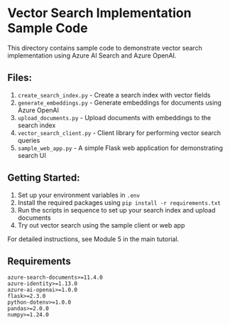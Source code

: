 # Vector Search Implementation Sample Code

This directory contains sample code to demonstrate vector search implementation using Azure AI Search and Azure OpenAI.

## Files:
1. `create_search_index.py` - Create a search index with vector fields
2. `generate_embeddings.py` - Generate embeddings for documents using Azure OpenAI
3. `upload_documents.py` - Upload documents with embeddings to the search index
4. `vector_search_client.py` - Client library for performing vector search queries
5. `sample_web_app.py` - A simple Flask web application for demonstrating search UI

## Getting Started:
1. Set up your environment variables in `.env`
2. Install the required packages using `pip install -r requirements.txt`
3. Run the scripts in sequence to set up your search index and upload documents
4. Try out vector search using the sample client or web app

For detailed instructions, see Module 5 in the main tutorial.

## Requirements
```
azure-search-documents>=11.4.0
azure-identity>=1.13.0
azure-ai-openai>=1.0.0
flask>=2.3.0
python-dotenv>=1.0.0
pandas>=2.0.0
numpy>=1.24.0
```
